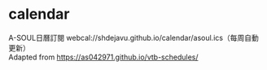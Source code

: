 # calendar
A-SOUL日曆訂閱 webcal://shdejavu.github.io/calendar/asoul.ics（每周自動更新） \
Adapted from https://as042971.github.io/vtb-schedules/

